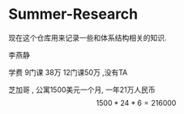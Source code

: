 # Summer-Research

现在这个仓库用来记录一些和体系结构相关的知识. 

李燕静

学费 9门课 38万 12门课50万 ,没有TA 

芝加哥 ,  公寓1500美元一个月, 一年21万人民币
$$
1500*24*6=216000
$$

